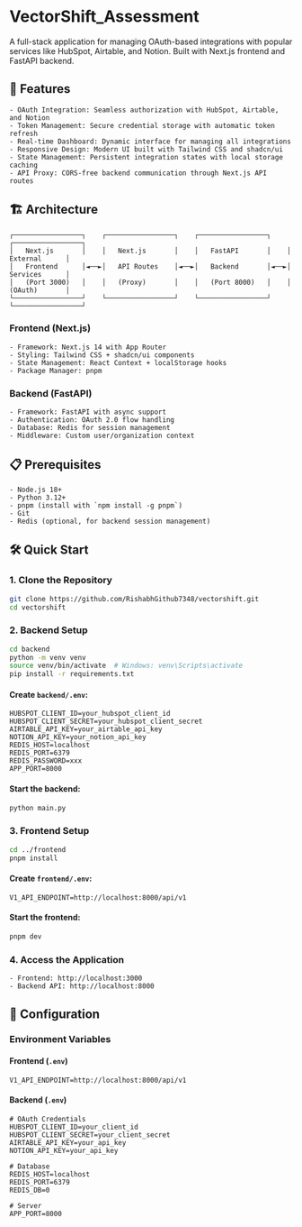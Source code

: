 
# VectorShift_Assessment

A full-stack application for managing OAuth-based integrations with popular services like HubSpot, Airtable, and Notion. Built with Next.js frontend and FastAPI backend.

## 🚀 Features
```text
- OAuth Integration: Seamless authorization with HubSpot, Airtable, and Notion
- Token Management: Secure credential storage with automatic token refresh
- Real-time Dashboard: Dynamic interface for managing all integrations
- Responsive Design: Modern UI built with Tailwind CSS and shadcn/ui
- State Management: Persistent integration states with local storage caching
- API Proxy: CORS-free backend communication through Next.js API routes
```

## 🏗️ Architecture
```text
┌─────────────────┐    ┌─────────────────┐    ┌─────────────────┐    ┌─────────────────┐
│   Next.js       │    │   Next.js       │    │   FastAPI       │    │   External      │
│   Frontend      │◄──►│   API Routes    │◄──►│   Backend       │◄──►│   Services      │
│   (Port 3000)   │    │   (Proxy)       │    │   (Port 8000)   │    │   (OAuth)       │
└─────────────────┘    └─────────────────┘    └─────────────────┘    └─────────────────┘
```

### Frontend (Next.js)
```text
- Framework: Next.js 14 with App Router
- Styling: Tailwind CSS + shadcn/ui components
- State Management: React Context + localStorage hooks
- Package Manager: pnpm
```

### Backend (FastAPI)
```text
- Framework: FastAPI with async support
- Authentication: OAuth 2.0 flow handling
- Database: Redis for session management
- Middleware: Custom user/organization context
```

## 📋 Prerequisites
```text
- Node.js 18+
- Python 3.12+
- pnpm (install with `npm install -g pnpm`)
- Git
- Redis (optional, for backend session management)
```

## 🛠️ Quick Start

### 1. Clone the Repository
```bash
git clone https://github.com/RishabhGithub7348/vectorshift.git
cd vectorshift
```

### 2. Backend Setup
```bash
cd backend
python -m venv venv
source venv/bin/activate  # Windows: venv\Scripts\activate
pip install -r requirements.txt
```
#### Create `backend/.env`:
```env
HUBSPOT_CLIENT_ID=your_hubspot_client_id
HUBSPOT_CLIENT_SECRET=your_hubspot_client_secret
AIRTABLE_API_KEY=your_airtable_api_key
NOTION_API_KEY=your_notion_api_key
REDIS_HOST=localhost
REDIS_PORT=6379
REDIS_PASSWORD=xxx
APP_PORT=8000
```
#### Start the backend:
```bash
python main.py
```

### 3. Frontend Setup
```bash
cd ../frontend
pnpm install
```
#### Create `frontend/.env`:
```env
V1_API_ENDPOINT=http://localhost:8000/api/v1
```
#### Start the frontend:
```bash
pnpm dev
```

### 4. Access the Application
```text
- Frontend: http://localhost:3000
- Backend API: http://localhost:8000
```

## 🔧 Configuration

### Environment Variables

#### Frontend (`.env`)
```env
V1_API_ENDPOINT=http://localhost:8000/api/v1
```

#### Backend (`.env`)
```env
# OAuth Credentials
HUBSPOT_CLIENT_ID=your_client_id
HUBSPOT_CLIENT_SECRET=your_client_secret
AIRTABLE_API_KEY=your_api_key
NOTION_API_KEY=your_api_key

# Database
REDIS_HOST=localhost
REDIS_PORT=6379
REDIS_DB=0

# Server
APP_PORT=8000
```
